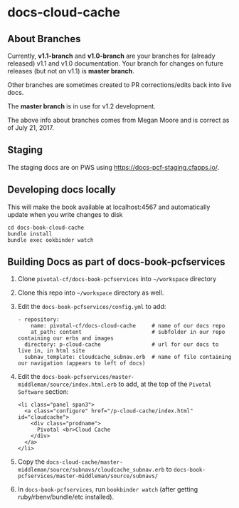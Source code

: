 # docs-cloud-cache

## About Branches 

Currently, **v1.1-branch** and **v1.0-branch** are your branches for (already released) v1.1 and v1.0 documentation. Your branch for changes on future releases (but not on v1.1) is **master branch**.

Other branches are sometimes created to PR corrections/edits back into live docs.

The **master branch** is in use for v1.2 development.

The above info about branches comes from Megan Moore and is correct as of July 21, 2017.

## Staging

The staging docs are on PWS using https://docs-pcf-staging.cfapps.io/.

## Developing docs locally

This will make the book available at localhost:4567 and automatically update when you write changes to disk

```
cd docs-book-cloud-cache
bundle install
bundle exec ookbinder watch

```

## Building Docs as part of docs-book-pcfservices

1. Clone `pivotal-cf/docs-book-pcfservices` into `~/workspace` directory
2. Clone this repo into `~/workspace` directory as well.
3. Edit the `docs-book-pcfservices/config.yml` to add:
 
    ```
    - repository:
        name: pivotal-cf/docs-cloud-cache     # name of our docs repo
        at_path: content                      # subfolder in our repo containing our erbs and images
      directory: p-cloud-cache                # url for our docs to live in, in html site
      subnav_template: cloudcache_subnav.erb  # name of file containing our navigation (appears to left of docs)
    ```
4. Edit the `docs-book-pcfservices/master-middleman/source/index.html.erb` to add, at the top of the `Pivotal Software` section:

    ```
    <li class="panel span3">
      <a class="configure" href="/p-cloud-cache/index.html" id="cloudcache">
        <div class="prodname">
          Pivotal <br>Cloud Cache
        </div>
      </a>
    </li>
    ```
5. Copy the `docs-cloud-cache/master-middleman/source/subnavs/cloudcache_subnav.erb` to `docs-book-pcfservices/master-middleman/source/subnavs/`
6. In `docs-book-pcfservices`, run `bookbinder watch` (after getting ruby/rbenv/bundle/etc installed).


